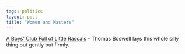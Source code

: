 ```yaml
---
tags: politics
layout: post
title: "Women and Masters"
---
```




<a href="http://www.washingtonpost.com/wp-dyn/articles/A47891-2002Sep6.html">A Boys' Club Full of Little Rascals</a> - Thomas Boswell lays this whole silly thing out gently but firmly.


